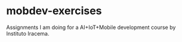 # mobdev-exercises
Assignments I am doing for a AI+IoT+Mobile development course by Instituto Iracema.
